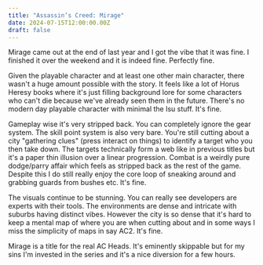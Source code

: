 ```yaml
---
title: "Assassin’s Creed: Mirage"
date: 2024-07-15T12:00:00.00Z
draft: false
---
```


Mirage came out at the end of last year and I got the vibe that it was fine. I finished it over the weekend and it is indeed fine. Perfectly fine.

Given the playable character and at least one other main character, there wasn't a huge amount possible with the story. It feels like a lot of Horus Heresy books where it's just filling background lore for some characters who can't die because we've already seen them in the future. There's no modern day playable character with minimal the Isu stuff. It's fine.

Gameplay wise it's very stripped back. You can completely ignore the gear system. The skill point system is also very bare. You're still cutting about a city "gathering clues" (press interact on things) to identify a target who you then take down. The targets technically form a web like in previous titles but it's a paper thin illusion over a linear progression. Combat is a weirdly pure dodge/parry affair which feels as stripped back as the rest of the game. Despite this I do still really enjoy the core loop of sneaking around and grabbing guards from bushes etc. It's fine.

The visuals continue to be stunning. You can really see developers are experts with their tools. The environments are dense and intricate with suburbs having distinct vibes. However the city is so dense that it's hard to keep a mental map of where you are when cutting about and in some ways I miss the simplicity of maps in say AC2. It's fine.

Mirage is a title for the real AC Heads. It's eminently skippable but for my sins I'm invested in the series and it's a nice diversion for a few hours.